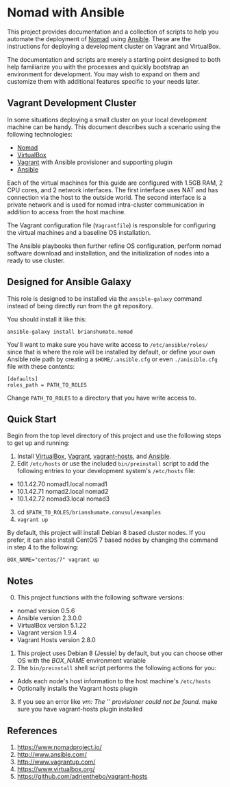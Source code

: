 # Nomad with Ansible

This project provides documentation and a collection of scripts to help you
automate the deployment of [Nomad](https://nomadproject.io) using
[Ansible](http://www.ansibleworks.com/). These are the instructions for
deploying a development cluster on Vagrant and VirtualBox.

The documentation and scripts are merely a starting point designed to both
help familiarize you with the processes and quickly bootstrap an environment
for development. You may wish to expand on them and customize
them with additional features specific to your needs later.

## Vagrant Development Cluster

In some situations deploying a small cluster on your local development
machine can be handy. This document describes such a scenario using the
following technologies:

* [Nomad](https://nomadproject.io)
* [VirtualBox](https://www.virtualbox.org/)
* [Vagrant](http://www.vagrantup.com/) with Ansible provisioner and
  supporting plugin
* [Ansible](http://www.ansibleworks.com/)

Each of the virtual machines for this guide are configured with
1.5GB RAM, 2 CPU cores, and 2 network interfaces. The first interface uses
NAT and has connection via the host to the outside world. The second
interface is a private network and is used for nomad intra-cluster
communication in addition to access from the host machine.

The Vagrant configuration file (`Vagrantfile`) is responsible for
configuring the virtual machines and a baseline OS installation.

The Ansible playbooks then further refine OS configuration, perform nomad
software download and installation, and the initialization of nodes
into a ready to use cluster.

## Designed for Ansible Galaxy

This role is designed to be installed via the `ansible-galaxy` command
instead of being directly run from the git repository.

You should install it like this:

```
ansible-galaxy install brianshumate.nomad
```

You'll want to make sure you have write access to `/etc/ansible/roles/` since
that is where the role will be installed by default, or define your own
Ansible role path by creating a `$HOME/.ansible.cfg` or even `./anisible.cfg`
file with these contents:

```
[defaults]
roles_path = PATH_TO_ROLES
```

Change `PATH_TO_ROLES` to a directory that you have write access to.

## Quick Start

Begin from the top level directory of this project and use the following
steps to get up and running:

1. Install [VirtualBox](https://www.virtualbox.org/wiki/Downloads), [Vagrant](http://downloads.vagrantup.com/), [vagrant-hosts](https://github.com/adrienthebo/vagrant-hosts), and [Ansible](http://www.ansibleworks.com/docs/intro_installation.html#latest-releases-via-pip).
2. Edit `/etc/hosts` or use the included `bin/preinstall` script to add
   the following entries to your development system's `/etc/hosts` file:
 * 10.1.42.70 nomad1.local nomad1
 * 10.1.42.71 nomad2.local nomad2
 * 10.1.42.72 nomad3.local nomad3
3. cd `$PATH_TO_ROLES/brianshumate.conusul/examples`
4. `vagrant up`

By default, this project will install Debian 8 based cluster nodes. If you
prefer, it can also install CentOS 7 based nodes by changing the command
in step 4 to the following:

```
BOX_NAME="centos/7" vagrant up
```

## Notes

0. This project functions with the following software versions:
  * nomad version 0.5.6
  * Ansible version 2.3.0.0
  * VirtualBox version 5.1.22
  * Vagrant version 1.9.4
  * Vagrant Hosts version 2.8.0
1. This project uses Debian 8 (Jessie) by default, but you can choose other OS
   with the *BOX_NAME* environment variable
2. The `bin/preinstall` shell script performs the following actions for you:
 * Adds each node's host information to the host machine's `/etc/hosts`
 * Optionally installs the Vagrant hosts plugin
3. If you see an error like *vm: The '' provisioner could not be found.*
   make sure you have vagrant-hosts plugin installed

## References

1. https://www.nomadproject.io/
2. http://www.ansible.com/
3. http://www.vagrantup.com/
4. https://www.virtualbox.org/
5. https://github.com/adrienthebo/vagrant-hosts

